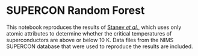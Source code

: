 # SUPERCON Random Forest
This notebook reproduces the results of [Stanev *et al.*](https://www.nature.com/articles/s41524-018-0085-8), which uses only atomic attributes to determine whether the critical temperatures of superconductors are above or below 10 K. Data files from the NIMS SUPERCON database that were used to reproduce the results are included.
